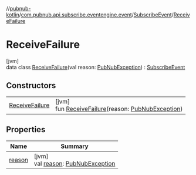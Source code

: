 //[pubnub-kotlin](../../../../index.md)/[com.pubnub.api.subscribe.eventengine.event](../../index.md)/[SubscribeEvent](../index.md)/[ReceiveFailure](index.md)

# ReceiveFailure

[jvm]\
data class [ReceiveFailure](index.md)(val reason: [PubNubException](../../../com.pubnub.api/-pub-nub-exception/index.md)) : [SubscribeEvent](../index.md)

## Constructors

| | |
|---|---|
| [ReceiveFailure](-receive-failure.md) | [jvm]<br>fun [ReceiveFailure](-receive-failure.md)(reason: [PubNubException](../../../com.pubnub.api/-pub-nub-exception/index.md)) |

## Properties

| Name | Summary |
|---|---|
| [reason](reason.md) | [jvm]<br>val [reason](reason.md): [PubNubException](../../../com.pubnub.api/-pub-nub-exception/index.md) |
